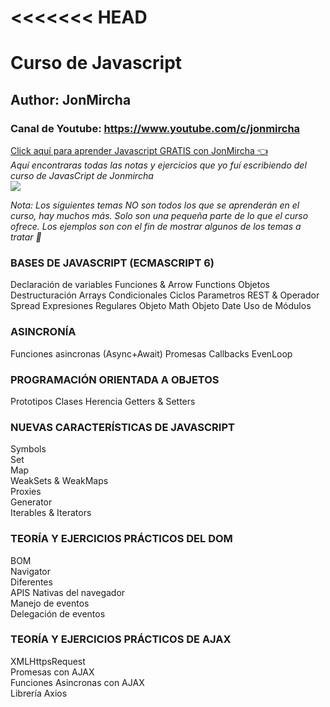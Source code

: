 <<<<<<< HEAD
=======
# Curso de Javascript
## Author: JonMircha
### Canal de Youtube: https://www.youtube.com/c/jonmircha  
[Click aquí para aprender Javascript GRATIS con JonMircha 👈](https://aprendejavascript.org)  
*Aquí encontraras todas las notas y ejercicios que yo fuí escribiendo del curso de JavasCript de Jonmircha*  
![](https://upload.wikimedia.org/wikipedia/commons/thumb/9/99/Unofficial_JavaScript_logo_2.svg/200px-Unofficial_JavaScript_logo_2.svg.png)


*Nota: Los siguientes temas NO son todos los que se aprenderán en el curso, hay muchos más. Solo son una pequeña parte de lo que el curso ofrece. Los ejemplos son con el fin de mostrar algunos de los temas a tratar 🤯*  
### BASES DE JAVASCRIPT (ECMASCRIPT 6)
  Declaración de variables
  Funciones & Arrow Functions
  Objetos
  Destructuración
  Arrays
  Condicionales
  Ciclos
  Parametros REST & Operador Spread
  Expresiones Regulares
  Objeto Math
  Objeto Date
  Uso de Módulos
### ASINCRONÍA
  Funciones asincronas (Async+Await)
     Promesas 
     Callbacks
     EvenLoop 
### PROGRAMACIÓN ORIENTADA A OBJETOS
 Prototipos
    Clases
    Herencia
    Getters & Setters
### NUEVAS CARACTERÍSTICAS DE JAVASCRIPT 
Symbols  
Set  
Map  
WeakSets & WeakMaps  
Proxies  
Generator  
Iterables & Iterators   
### TEORÍA Y EJERCICIOS PRÁCTICOS DEL DOM
BOM  
Navigator  
Diferentes  
APIS Nativas del navegador  
Manejo de eventos  
Delegación de eventos  

### TEORÍA Y EJERCICIOS PRÁCTICOS DE AJAX
XMLHttpsRequest  
Promesas con AJAX  
Funciones Asincronas con AJAX  
Librería Axios

